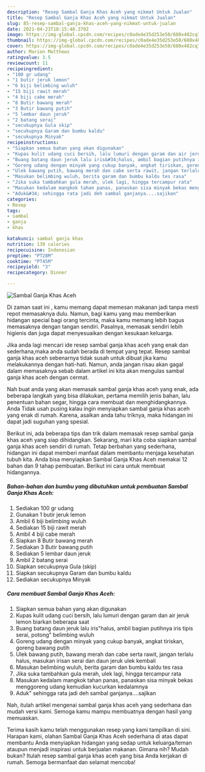 ```yaml
---
description: "Resep Sambal Ganja Khas Aceh yang nikmat Untuk Jualan"
title: "Resep Sambal Ganja Khas Aceh yang nikmat Untuk Jualan"
slug: 85-resep-sambal-ganja-khas-aceh-yang-nikmat-untuk-jualan
date: 2021-04-23T18:15:48.370Z
image: https://img-global.cpcdn.com/recipes/c0ade4e35d253e50/680x482cq70/sambal-ganja-khas-aceh-foto-resep-utama.jpg
thumbnail: https://img-global.cpcdn.com/recipes/c0ade4e35d253e50/680x482cq70/sambal-ganja-khas-aceh-foto-resep-utama.jpg
cover: https://img-global.cpcdn.com/recipes/c0ade4e35d253e50/680x482cq70/sambal-ganja-khas-aceh-foto-resep-utama.jpg
author: Marion Matthews
ratingvalue: 3.5
reviewcount: 11
recipeingredient:
- "100 gr udang"
- "1 butir jeruk lemon"
- "6 biji belimbing wuluh"
- "15 biji rawit merah"
- "4 biji cabe merah"
- "8 Butir bawang merah"
- "3 Butir bawang putih"
- "5 lembar daun jeruk"
- "2 batang serai"
- "secukupnya Gula skip"
- "secukupnya Garam dan bumbu kaldu"
- "secukupnya Minyak"
recipeinstructions:
- "Siapkan semua bahan yang akan digunakan"
- "Kupas kulit udang cuci bersih, lalu lumuri dengan garam dan air jeruk lemon biarkan beberapa saat"
- "Buang batang daun jeruk lalu iris&#34;halus, ambil bagian putihnya iris tipis serai, potong&#34; belimbing wuluh"
- "Goreng udang dengan minyak yang cukup banyak, angkat tiriskan, goreng bawang putih"
- "Ulek bawang putih, bawang merah dan cabe serta rawit, jangan terlalu halus, masukan irisan serai dan daun jeruk ulek kembali"
- "Masukan belimbing wuluh, berita garam dan bumbu kaldu tes rasa"
- "Jika suka tambahkan gula merah, ulek lagi, hingga tercampur rata"
- "Masukan kedalam mangkok tahan panas, panaskan sisa minyak bekas menggoreng udang kemudian kucurkan kedalamnya"
- "Aduk&#34; sehingga rata jadi deh sambal ganjanya....sajikan"
categories:
- Resep
tags:
- sambal
- ganja
- khas

katakunci: sambal ganja khas 
nutrition: 139 calories
recipecuisine: Indonesian
preptime: "PT28M"
cooktime: "PT45M"
recipeyield: "3"
recipecategory: Dinner

---
```



![Sambal Ganja Khas Aceh](https://img-global.cpcdn.com/recipes/c0ade4e35d253e50/680x482cq70/sambal-ganja-khas-aceh-foto-resep-utama.jpg)

Di zaman  saat ini , kamu memang dapat memesan makanan jadi tanpa mesti repot memasaknya dulu. Namun, bagi kamu yang mau memberikan hidangan special bagi orang tercinta, maka kamu memang lebih bagus memasaknya dengan tangan sendiri. Pasalnya, memasak sendiri lebih higienis dan juga dapat menyesuaikan dengan kesukaan keluarga.

Jika anda lagi mencari ide resep sambal ganja khas aceh yang enak dan sederhana,maka anda sudah berada di tempat yang tepat. Resep sambal ganja khas aceh  sebenarnya tidak susah untuk dibuat jika kamu melakukannya dengan hati-hati. Namun, anda jangan risau akan gagal dalam memasaknya 
sebab dalam artikel ini kita akan mengulas sambal ganja khas aceh dengan cermat.  



Nah buat anda yang akan memasak sambal ganja khas aceh yang enak, ada beberapa langkah yang bisa dilakukan, pertama memilih jenis bahan, lalu penentuan bahan segar, hingga cara membuat dan menghidangkannya. Anda Tidak usah pusing kalau ingin menyiapkan sambal ganja khas aceh yang enak di rumah. Karena, asalkan anda  tahu triknya, maka hidangan ini dapat jadi suguhan yang spesial.

Berikut ini, ada beberapa tips dan trik dalam memasak resep sambal ganja khas aceh yang siap dihidangkan. Sekarang, mari kita coba siapkan sambal ganja khas aceh sendiri di rumah. Tetap berbahan yang sederhana, hidangan ini dapat memberi manfaat dalam membantu menjaga kesehatan tubuh kita. Anda bisa menyiapkan Sambal Ganja Khas Aceh memakai 12 bahan dan 9 tahap pembuatan. Berikut ini cara untuk membuat hidangannya.

<!--inarticleads1-->

##### Bahan-bahan dan bumbu yang dibutuhkan untuk pembuatan Sambal Ganja Khas Aceh:

1. Sediakan 100 gr udang
1. Gunakan 1 butir jeruk lemon
1. Ambil 6 biji belimbing wuluh
1. Sediakan 15 biji rawit merah
1. Ambil 4 biji cabe merah
1. Siapkan 8 Butir bawang merah
1. Sediakan 3 Butir bawang putih
1. Sediakan 5 lembar daun jeruk
1. Ambil 2 batang serai
1. Siapkan secukupnya Gula (skip)
1. Siapkan secukupnya Garam dan bumbu kaldu
1. Sediakan secukupnya Minyak




<!--inarticleads2-->

##### Cara membuat Sambal Ganja Khas Aceh:

1. Siapkan semua bahan yang akan digunakan
1. Kupas kulit udang cuci bersih, lalu lumuri dengan garam dan air jeruk lemon biarkan beberapa saat
1. Buang batang daun jeruk lalu iris&#34;halus, ambil bagian putihnya iris tipis serai, potong&#34; belimbing wuluh
1. Goreng udang dengan minyak yang cukup banyak, angkat tiriskan, goreng bawang putih
1. Ulek bawang putih, bawang merah dan cabe serta rawit, jangan terlalu halus, masukan irisan serai dan daun jeruk ulek kembali
1. Masukan belimbing wuluh, berita garam dan bumbu kaldu tes rasa
1. Jika suka tambahkan gula merah, ulek lagi, hingga tercampur rata
1. Masukan kedalam mangkok tahan panas, panaskan sisa minyak bekas menggoreng udang kemudian kucurkan kedalamnya
1. Aduk&#34; sehingga rata jadi deh sambal ganjanya....sajikan




Nah, itulah artikel mengenai  sambal ganja khas aceh  yang sederhana dan mudah versi kami. Semoga kamu mampu membuatnya dengan hasil yang memuaskan. 

Terima kasih kamu telah menggunakan resep yang kami tampilkan di sini. Harapan kami, olahan  Sambal Ganja Khas Aceh sederhana di atas dapat membantu Anda menyiapkan hidangan yang sedap untuk keluarga/teman ataupun menjadi inspirasi untuk berjualan makanan. Gimana nih? Mudah bukan? Itulah resep sambal ganja khas aceh yang bisa Anda kerjakan di rumah. Semoga bermanfaat dan selamat mencoba!

